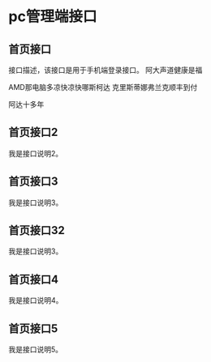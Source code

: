 # pc管理端接口

## 首页接口

接口描述，该接口是用于手机端登录接口。 阿大声道健康是福

AMD那电脑多凉快凉快哪斯柯达 克里斯蒂娜弗兰克顺丰到付

阿达十多年

<api mapping="/demo/index" method="post"></api>


## 首页接口2

我是接口说明2。 


<api mapping="/demo/index2" method="post"></api>


## 首页接口3

我是接口说明3。 

<api mapping="/demo/index3" method="post"></api>

## 首页接口32

我是接口说明3。 

<api mapping="/demo/index3" method="get"></api>


## 首页接口4

我是接口说明4。 

<api mapping="/demo/index4" method="post"></api>



## 首页接口5

我是接口说明5。 

<api mapping="/demo/index5" method="post"></api>
